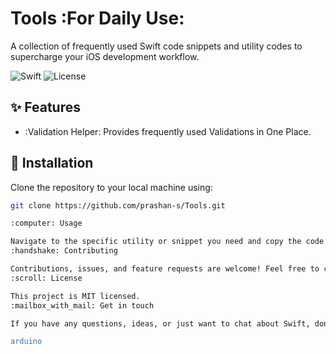 # Tools :For Daily Use:

A collection of frequently used Swift code snippets and utility codes to supercharge your iOS development workflow.

![Swift](https://img.shields.io/badge/Swift-5.0-orange.svg)
![License](https://img.shields.io/badge/License-MIT-blue.svg)

## :sparkles: Features

- :Validation Helper: Provides frequently used Validations in One Place.

## :floppy_disk: Installation

Clone the repository to your local machine using:

```bash
git clone https://github.com/prashan-s/Tools.git

:computer: Usage

Navigate to the specific utility or snippet you need and copy the code into your project. Make sure to import any necessary frameworks or libraries as specified in the code comments.
:handshake: Contributing

Contributions, issues, and feature requests are welcome! Feel free to check issues page. You can also take a look at the contributing guide.
:scroll: License

This project is MIT licensed.
:mailbox_with_mail: Get in touch

If you have any questions, ideas, or just want to chat about Swift, don't hesitate to get in touch!

arduino

